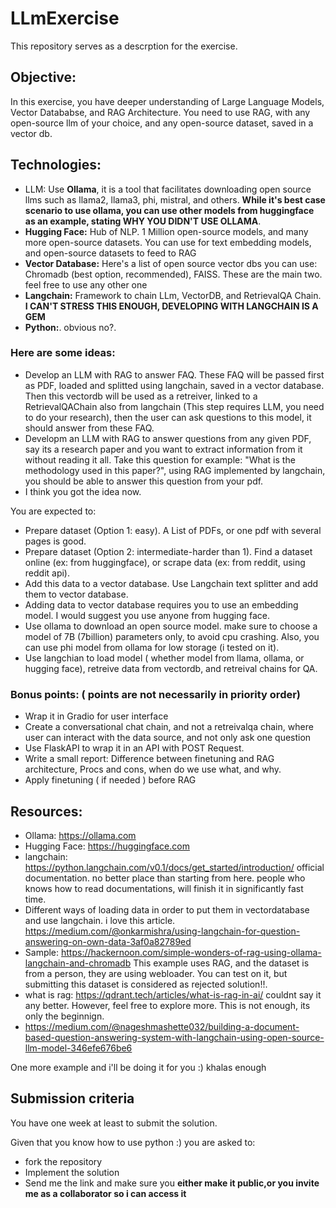 # LLmExercise
This repository serves as a descrption for the exercise. 


## Objective:

In this exercise, you have deeper understanding of Large Language Models, Vector Datababse, and RAG Architecture.
You need to use RAG, with any open-source llm of your choice, and any open-source dataset, saved in a vector db.

## Technologies:
- LLM: Use **Ollama**, it is a tool that facilitates downloading open source llms such as llama2, llama3, phi, mistral, and others. **While it's best case scenario to use ollama, you can use other models from huggingface as an example, stating WHY YOU DIDN'T USE OLLAMA**.
- **Hugging Face:** Hub of NLP. 1 Million open-source models, and many more open-source datasets. You can use for text embedding models, and open-source datasets to feed to RAG
- **Vector Database:** Here's a list of open source vector dbs you can use: Chromadb (best option, recommended), FAISS. These are the main two. feel free to use any other one
- **Langchain:** Framework to chain LLm, VectorDB, and RetrievalQA Chain. **I CAN'T STRESS THIS ENOUGH, DEVELOPING WITH LANGCHAIN IS A GEM**
- **Python:**. obvious no?. 

### Here are some ideas:
- Develop an LLM with RAG to answer FAQ. These FAQ will be passed first as PDF, loaded and splitted using langchain, saved in a vector database. Then this vectordb will be used as a retreiver, linked to a RetrievalQAChain also from langchain (This step requires LLM, you need to do your research), then the user can ask questions to this model, it should answer from these FAQ.
- Developm an LLM with RAG to answer questions from any given PDF, say its a research paper and you want to extract information from it without reading it all. Take this question for example: "What is the methodology used in this paper?", using RAG implemented by langchain, you should be able to answer this question from your pdf.
- I think you got the idea now.


You are expected to:
- Prepare dataset (Option 1: easy). A List of PDFs, or one pdf with several pages is good. 
- Prepare dataset (Option 2: intermediate-harder than 1). Find a dataset online (ex: from huggingface), or scrape data (ex: from reddit, using reddit api). 
- Add this data to a vector database. Use Langchain text splitter and add them to vector database.
- Adding data to vector database requires you to use an embedding model. I would suggest you use anyone from hugging face.
- Use ollama to download an open source model. make sure to choose a model of 7B (7billion) parameters only, to avoid cpu crashing. Also, you can use phi model from ollama for low storage (i tested on it).
- Use langchian to load model ( whether model from llama, ollama, or hugging face), retreive data from vectordb, and retreival chains for QA.

### Bonus points: ( points are not necessarily in priority order)
- Wrap it in Gradio for user interface
- Create a conversational chat chain, and not a retreivalqa chain, where user can interact with the data source, and not only ask one question
- Use FlaskAPI to wrap it in an API with POST Request.
- Write a small report: Difference between finetuning and RAG architecture, Procs and cons, when do we use what, and why.
- Apply finetuning ( if needed ) before RAG 

## Resources:

- Ollama: https://ollama.com
- Hugging Face: https://huggingface.com
- langchain: https://python.langchain.com/v0.1/docs/get_started/introduction/ official documentation. no better place than starting from here. people who knows how to read documentations, will finish it in significantly fast time. 
- Different ways of loading data in order to put them in vectordatabase and use langchain. i love this article. https://medium.com/@onkarmishra/using-langchain-for-question-answering-on-own-data-3af0a82789ed
- Sample: https://hackernoon.com/simple-wonders-of-rag-using-ollama-langchain-and-chromadb This example uses RAG, and the dataset is from a person, they are using webloader. You can test on it, but submitting this dataset is considered as rejected solution!!.
- what is rag: https://qdrant.tech/articles/what-is-rag-in-ai/ couldnt say it any better. However, feel free to explore more. This is not enough, its only the beginnign.
- https://medium.com/@nageshmashette032/building-a-document-based-question-answering-system-with-langchain-using-open-source-llm-model-346efe676be6

One more example and i'll be doing it for you :) khalas enough


## Submission criteria

You have one week at least to submit the solution.

Given that you know how to use python :) you are asked to:
- fork the repository
- Implement the solution
- Send me the link and make sure you **either make it public,or you invite me as a collaborator so i can access it**
